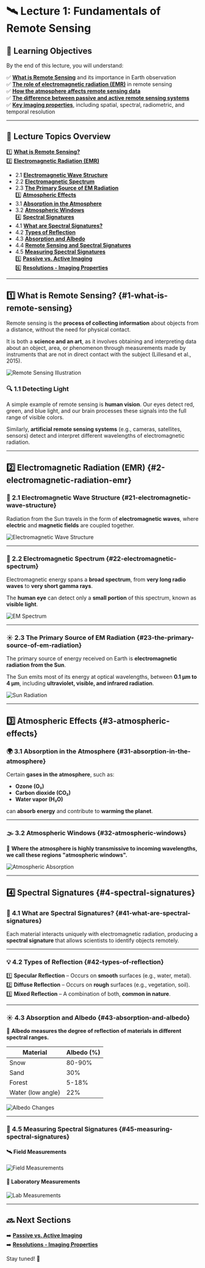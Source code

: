 # 🛰️ Lecture 1: Fundamentals of Remote Sensing  

## 🎯 Learning Objectives  

By the end of this lecture, you will understand:  

✅ **[What is Remote Sensing](#1-what-is-remote-sensing)** and its importance in Earth observation  
✅ **[The role of electromagnetic radiation (EMR)](#2-electromagnetic-radiation-emr)** in remote sensing  
✅ **[How the atmosphere affects remote sensing data](#3-atmospheric-effects)**  
✅ **[The difference between passive and active remote sensing systems](#4-passive-vs-active-imaging)**  
✅ **[Key imaging properties](#5-resolutions-imaging-properties)**, including spatial, spectral, radiometric, and temporal resolution  

---

## 📌 Lecture Topics Overview  

1️⃣ **[What is Remote Sensing?](#1-what-is-remote-sensing)**  
2️⃣ **[Electromagnetic Radiation (EMR)](#2-electromagnetic-radiation-emr)**  
   - 2.1 **[Electromagnetic Wave Structure](#21-electromagnetic-wave-structure)**  
   - 2.2 **[Electromagnetic Spectrum](#22-electromagnetic-spectrum)**  
   - 2.3 **[The Primary Source of EM Radiation](#23-the-primary-source-of-em-radiation)**  
3️⃣ **[Atmospheric Effects](#3-atmospheric-effects)**  
   - 3.1 **[Absorption in the Atmosphere](#31-absorption-in-the-atmosphere)**  
   - 3.2 **[Atmospheric Windows](#32-atmospheric-windows)**  
4️⃣ **[Spectral Signatures](#4-spectral-signatures)**  
   - 4.1 **[What are Spectral Signatures?](#41-what-are-spectral-signatures)**  
   - 4.2 **[Types of Reflection](#42-types-of-reflection)**  
   - 4.3 **[Absorption and Albedo](#43-absorption-and-albedo)**  
   - 4.4 **[Remote Sensing and Spectral Signatures](#44-remote-sensing-and-spectral-signatures)**  
   - 4.5 **[Measuring Spectral Signatures](#45-measuring-spectral-signatures)**  
5️⃣ **[Passive vs. Active Imaging](#5-passive-vs-active-imaging)**  
6️⃣ **[Resolutions - Imaging Properties](#6-resolutions-imaging-properties)**  

---

## 1️⃣ What is Remote Sensing? {#1-what-is-remote-sensing}  

Remote sensing is the **process of collecting information** about objects from a distance, without the need for physical contact.  

It is both a **science and an art**, as it involves obtaining and interpreting data about an object, area, or phenomenon through measurements made by instruments that are not in direct contact with the subject (Lillesand et al., 2015).  

![Remote Sensing Illustration](https://raw.githubusercontent.com/eo-agh/eo-course/main/docs/assets/images/lecture1_image1.jpg)  

### 🔍 1.1 Detecting Light  

A simple example of remote sensing is **human vision**. Our eyes detect red, green, and blue light, and our brain processes these signals into the full range of visible colors.  

Similarly, **artificial remote sensing systems** (e.g., cameras, satellites, sensors) detect and interpret different wavelengths of electromagnetic radiation.  

---

## 2️⃣ Electromagnetic Radiation (EMR) {#2-electromagnetic-radiation-emr}  

### 🌊 2.1 Electromagnetic Wave Structure {#21-electromagnetic-wave-structure}  

Radiation from the Sun travels in the form of **electromagnetic waves**, where **electric** and **magnetic fields** are coupled together.  

![Electromagnetic Wave Structure](https://raw.githubusercontent.com/eo-agh/eo-course/main/docs/assets/images/lecture1_image5.gif)  

---

### 🌈 2.2 Electromagnetic Spectrum {#22-electromagnetic-spectrum}  

Electromagnetic energy spans a **broad spectrum**, from **very long radio waves** to **very short gamma rays**.  

The **human eye** can detect only a **small portion** of this spectrum, known as **visible light**.  

![EM Spectrum](https://raw.githubusercontent.com/eo-agh/eo-course/main/docs/assets/images/lecture1_image7.jpg)  

---

### ☀️ 2.3 The Primary Source of EM Radiation {#23-the-primary-source-of-em-radiation}  

The primary source of energy received on Earth is **electromagnetic radiation from the Sun**.  

The Sun emits most of its energy at optical wavelengths, between **0.1 µm to 4 µm**, including **ultraviolet, visible, and infrared radiation**.  

![Sun Radiation](https://raw.githubusercontent.com/eo-agh/eo-course/main/docs/assets/images/lecture1_image9.jpg)  

---

## 3️⃣ Atmospheric Effects {#3-atmospheric-effects}  

### 🌍 3.1 Absorption in the Atmosphere {#31-absorption-in-the-atmosphere}  

Certain **gases in the atmosphere**, such as:  
- **Ozone (O₃)**  
- **Carbon dioxide (CO₂)**  
- **Water vapor (H₂O)**  

can **absorb energy** and contribute to **warming the planet**.  

---

### 🌫️ 3.2 Atmospheric Windows {#32-atmospheric-windows}  

📌 **Where the atmosphere is highly transmissive to incoming wavelengths, we call these regions "atmospheric windows".**  

![Atmospheric Absorption](https://raw.githubusercontent.com/eo-agh/eo-course/main/docs/assets/images/lecture1_image10.jpg)  

---

## 4️⃣ Spectral Signatures {#4-spectral-signatures}  

### 🔬 4.1 What are Spectral Signatures? {#41-what-are-spectral-signatures}  

Each material interacts uniquely with electromagnetic radiation, producing a **spectral signature** that allows scientists to identify objects remotely.  

---

### 💡 4.2 Types of Reflection {#42-types-of-reflection}  

1️⃣ **Specular Reflection** – Occurs on **smooth** surfaces (e.g., water, metal).  
2️⃣ **Diffuse Reflection** – Occurs on **rough** surfaces (e.g., vegetation, soil).  
3️⃣ **Mixed Reflection** – A combination of both, **common in nature**.  

---

### ☀️ 4.3 Absorption and Albedo {#43-absorption-and-albedo}  

📌 **Albedo measures the degree of reflection of materials in different spectral ranges.**  

| Material       | Albedo (%) |
|---------------|-----------|
| Snow         | 80-90%    |
| Sand         | 30%       |
| Forest       | 5-18%     |
| Water (low angle) | 22%   |

![Albedo Changes](https://raw.githubusercontent.com/eo-agh/eo-course/main/docs/assets/images/lecture1_image12.jpg)  

---

### 🎯 4.5 Measuring Spectral Signatures {#45-measuring-spectral-signatures}  

#### 🛰️ Field Measurements  
![Field Measurements](https://raw.githubusercontent.com/eo-agh/eo-course/main/docs/assets/images/lecture1_image15.jpg)  

#### 🧪 Laboratory Measurements  
![Lab Measurements](https://raw.githubusercontent.com/eo-agh/eo-course/main/docs/assets/images/lecture1_image16.jpg)  

---

## 🔜 Next Sections  

➡️ **[Passive vs. Active Imaging](#5-passive-vs-active-imaging)**  
➡️ **[Resolutions - Imaging Properties](#6-resolutions-imaging-properties)**  

Stay tuned! 🚀  
